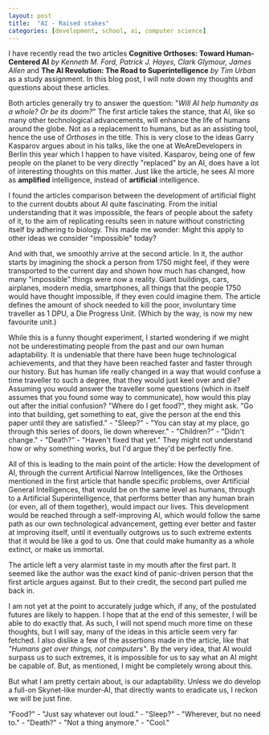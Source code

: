 ```yaml
---
layout: post
title:  "AI - Raised stakes"
categories: [development, school, ai, computer science]
---
```


I have recently read the two articles **Cognitive Orthoses: Toward Human-Centered AI** *by Kenneth M. Ford, Patrick J.
Hayes, Clark Glymour, James Allen* and **The AI Revolution: The Road to Superintelligence** *by Tim Urban* as a study
assignment. In this blog post, I will note down my thoughts and questions about these articles.

Both articles generally try to answer the question: "*Will AI help humanity as a whole? Or be its doom?*" The first
article takes the stance, that AI, like so many other technological advancements, will enhance the life of humans around
the globe. Not as a replacement to humans, but as an assisting tool, hence the use of *Orthoses* in the title.
This is very close to the ideas Garry Kasparov argues about in his talks, like the one at WeAreDevelopers in Berlin this
year which I happen to have visited. Kasparov, being one of few people on the planet to be very directly "replaced" by
an AI, does have a lot of interesting thoughts on this matter. Just like the article, he sees AI more as **amplified**
intelligence, instead of **artificial** intelligence.

I found the articles comparison between the development of artificial flight to the current doubts about AI quite
fascinating. From the initial understanding that it was impossible, the fears of people about the safety of it, to
the aim of replicating results seen in nature without constricting itself by adhering to biology. This made me wonder:
Might this apply to other ideas we consider "impossible" today?

And with that, we smoothly arrive at the second article. In it, the author starts by imagining the shock a person from
1750 might feel, if they were transported to the current day and shown how much has changed, how many "impossible"
things were now a reality. Giant buildings, cars, airplanes, modern media, smartphones, all things that the people 1750
would have thought impossible, if they even could imagine them. The article defines the amount of shock needed to kill
the poor, involuntary time traveller as 1 DPU, a Die Progress Unit. (Which by the way, is now my new favourite unit.)

While this is a funny thought experiment, I started wondering if we might not be underestimating people from the past
and our own human adaptability. It is undeniable that there have been huge technological achievements, and that they
have been reached faster and faster through our history. But has human life really changed in a way that would confuse a
time traveller to such a degree, that they would just keel over and die? Assuming you would answer the traveller some
questions (which in itself assumes that you found some way to communicate), how would this play out after the initial
confusion? "Where do I get food?", they might ask. "Go into that building, get something to eat, give the person at the
end this paper until they are satisfied." - "Sleep?" - "You can stay at my place, go through this series of doors, lie
down wherever." - "Children?" - "Didn't change." - "Death?" -  "Haven't fixed that yet." They might not understand how
or why something works, but I'd argue they'd be perfectly fine.

All of this is leading to the main point of the article: How the development of AI, through the current Artificial
Narrow Intelligences, like the Orthoses mentioned in the first article that handle specific problems, over Artificial
General Intelligences, that would be on the same level as humans, through to a Artificial Superintelligence, that
performs better than any human brain (or even, all of them together), would impact our lives.  This development would be
reached through a self-improving AI, which would follow the same path as our own technological advancement, getting ever
better and faster at improving itself, until it eventually outgrows us to such extreme extents that it would be like a
god to us. One that could make humanity as a whole extinct, or make us immortal.

The article left a very alarmist taste in my mouth after the first part. It seemed like the author was the exact kind of
panic-driven person that the first article argues against. But to their credit, the second part pulled me back in.

I am not yet at the point to accurately judge which, if any, of the postulated futures are likely to happen. I hope that
at the end of this semester, I will be able to do exactly that. As such, I will not spend much more time on these
thoughts, but I will say, many of the ideas in this article seem very far fetched. I also dislike a few of the
assertions made in the article, like that *"Humans get over things, not computers"*. By the very idea, that AI would
surpass us to such extremes, it is impossible for us to say what an AI might be capable of. But, as mentioned, I might
be completely wrong about this.

But what I am pretty certain about, is our adaptability. Unless we do develop a full-on Skynet-like murder-AI, that
directly wants to eradicate us, I reckon we will be just fine.

"Food?" - "Just say whatever out loud." - "Sleep?" - "Wherever, but no need to." - "Death?" - "Not a thing anymore." -
"Cool."

